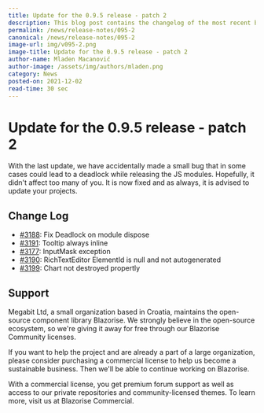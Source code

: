 ```yaml
---
title: Update for the 0.9.5 release - patch 2
description: This blog post contains the changelog of the most recent bug fixes included in the Blazorise v0.9.5.2 release.
permalink: /news/release-notes/095-2
canonical: /news/release-notes/095-2
image-url: img/v095-2.png
image-title: Update for the 0.9.5 release - patch 2
author-name: Mladen Macanović
author-image: /assets/img/authors/mladen.png
category: News
posted-on: 2021-12-02
read-time: 30 sec
---
```


# Update for the 0.9.5 release - patch 2

With the last update, we have accidentally made a small bug that in some cases could lead to a deadlock while releasing the JS modules. Hopefully, it didn't affect too many of you. It is now fixed and as always, it is advised to update your projects.

## Change Log

- [#3188](https://github.com/Megabit/Blazorise/issues/3188): Fix Deadlock on module dispose
- [#3191](https://github.com/Megabit/Blazorise/issues/3191): Tooltip always inline
- [#3177](https://github.com/Megabit/Blazorise/issues/3177): InputMask exception
- [#3190](https://github.com/Megabit/Blazorise/issues/3190): RichTextEditor ElementId is null and not autogenerated
- [#3199](https://github.com/Megabit/Blazorise/issues/3199): Chart not destroyed propertly

## Support

Megabit Ltd, a small organization based in Croatia, maintains the open-source component library Blazorise. We strongly believe in the open-source ecosystem, so we're giving it away for free through our Blazorise Community licenses.

If you want to help the project and are already a part of a large organization, please consider purchasing a commercial license to help us become a sustainable business. Then we'll be able to continue working on Blazorise.

With a commercial license, you get premium forum support as well as access to our private repositories and community-licensed themes. To learn more, visit us at Blazorise Commercial.
